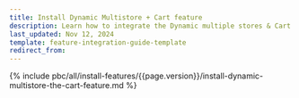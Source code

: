 ```yaml
---
title: Install Dynamic Multistore + Cart feature
description: Learn how to integrate the Dynamic multiple stores & Cart feature into a Spryker project.
last_updated: Nov 12, 2024
template: feature-integration-guide-template
redirect_from:
---
```


{% include pbc/all/install-features/{{page.version}}/install-dynamic-multistore-the-cart-feature.md %} <!-- To edit, see /_includes/pbc/all/install-features/202311.0/install-the-dynamic-store-cms-feature.md -->
